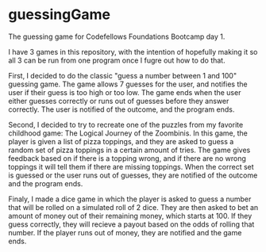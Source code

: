 guessingGame
============

The guessing game for Codefellows Foundations Bootcamp day 1.

I have 3 games in this repository, with the intention of hopefully making it so all 3 can be run from one program once I fugre out how to do that.

First, I decided to do the classic "guess a number between 1 and 100" guessing game. The game allows 7 guesses for the user, and notifies the user if their guess is too high or too low. The game ends when the user either guesses correctly or runs out of guesses before they answer correctly. The user is notified of the outcome, and the program ends.

Second, I decided to try to recreate one of the puzzles from my favorite childhood game: The Logical Journey of the Zoombinis. In this game, the player is given a list of pizza toppings, and they are asked to guess a random set of pizza toppings in a certain amount of tries. The game gives feedback based on if there is a topping wrong, and if there are no wrong toppings it will tell them if there are missing toppings. When the correct set is guessed or the user runs out of guesses, they are notified of the outcome and the program ends.

Finaly, I made a dice game in which the player is asked to guess a number that will be rolled on a simulated roll of 2 dice. They are then asked to bet an amount of money out of their remaining money, which starts at 100. If they guess correctly, they will recieve a payout based on the odds of rolling that number. If the player runs out of money, they are notified and the game ends.
